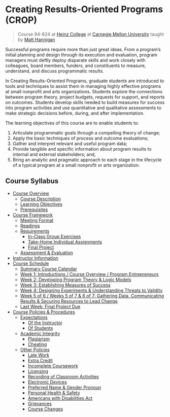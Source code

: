Creating Results-Oriented Programs (CROP)
===
> Course 94-824 at [Heinz College](www.heinz.cmu.edu) at [Carnegie Mellon University](www.cmu.edu) taught by [Matt Hannigan](https://www.linkedin.com/in/matthannigan/)

Successful programs require more than just great ideas. From a program’s initial planning and design through its execution and evaluation, program managers must deftly deploy disparate skills and work closely with colleagues, board members, funders, and constituents to measure, understand, and discuss programmatic results.

In Creating Results-Oriented Programs, graduate students are introduced to tools and techniques to assist them in managing highly effective programs at small nonprofit and arts organizations. Students explore the connections between program theory, project budgets, requests for support, and reports on outcomes. Students develop skills needed to build measures for success into program activities and use quantitative and qualitative assessments to make strategic decisions before, during, and after implementation. 

The learning objectives of this course are to enable students to:
1. Articulate programmatic goals through a compelling theory of change;
2. Apply the basic techniques of process and outcome evaluations;
3. Gather and interpret relevant and useful program data;
4. Provide tangible and specific information about program results to internal and external stakeholders; and,
5. Bring an analytic and pragmatic approach to each stage in the lifecycle of a typical program at a small nonprofit or arts organization.

## Course Syllabus
* [Course Overview](https://matthannigan.github.io/crop/syllabus#course-overview)
  * [Course Description](https://matthannigan.github.io/crop/syllabus#course-description)
  * [Learning Objectives](https://matthannigan.github.io/crop/syllabus#learning-objectives)
  * [Prerequisites](https://matthannigan.github.io/crop/syllabus#prerequisites)
* [Course Framework](https://matthannigan.github.io/crop/syllabus#course-framework)
  * [Meeting Format](https://matthannigan.github.io/crop/syllabus#meeting-format)
  * [Readings](https://matthannigan.github.io/crop/syllabus#readings)
  * [Requirements](https://matthannigan.github.io/crop/syllabus#requirements)
    * [In-Class Group Exercises](https://matthannigan.github.io/crop/syllabus#in-class-group-exercises)
    * [Take-Home Individual Assignments](https://matthannigan.github.io/crop/syllabus#take-home-individual-assignments)
    * [Final Project](https://matthannigan.github.io/crop/syllabus#final-project)
  * [Assessment & Evaluation](https://matthannigan.github.io/crop/syllabus#assessment--evaluation)
* [Instructor Information](https://matthannigan.github.io/crop/syllabus#instructor-information)
* [Course Schedule](https://matthannigan.github.io/crop/syllabus#course-schedule)
  * [Summary Course Calendar](https://matthannigan.github.io/crop/syllabus#summary-course-calendar)
  * [Week 1: Introductions / Course Overview / Program Entrepreneurs](https://matthannigan.github.io/crop/syllabus#week-1-introductions--course-overview--program-entrepreneurs)
  * [Week 2: Developing Program Theory & Logic Models](https://matthannigan.github.io/crop/syllabus#week-2-developing-program-theory--logic-models)
  * [Week 3: Establishing Measures of Success](https://matthannigan.github.io/crop/syllabus#week-3-establishing-measures-of-success)
  * [Week 4: Designing Experiments & Understanding Threats to Validity](https://matthannigan.github.io/crop/syllabus#week-4-designing-experiments--understanding-threats-to-validity)
  * [Week 5 of 6 / Weeks 5 of 7 & 6 of 7: Gathering Data, Communicating Results & Securing Resources to Lead Change](https://matthannigan.github.io/crop/syllabus#week-5-of-6--weeks-5-of-7--6-of-7-gathering-data-communicating-results--securing-resources-to-lead-change)
  * [Last Week: Final Project Due](https://matthannigan.github.io/crop/syllabus#last-week-final-project-due)
* [Course Policies & Procedures](https://matthannigan.github.io/crop/syllabus#course-policies--procedures)
  * [Expectations](https://matthannigan.github.io/crop/syllabus#expectations)
    * [Of the Instructor](https://matthannigan.github.io/crop/syllabus#students-should-expect-that-the-instructor-will)
    * [Of Students](https://matthannigan.github.io/crop/syllabus#the-instructor-expects-that-students-will)
  * [Academic Integrity](https://matthannigan.github.io/crop/syllabus#academic-integrity)
    * [Plagiarism](https://matthannigan.github.io/crop/syllabus#academic-integrity)
    * [Cheating](https://matthannigan.github.io/crop/syllabus#cheating)
  * [Other Policies](https://matthannigan.github.io/crop/syllabus#other-policies)
    * [Late Work](https://matthannigan.github.io/crop/syllabus#late-work)
    * [Extra Credit](https://matthannigan.github.io/crop/syllabus#extra-credit)
    * [Incomplete Coursework](https://matthannigan.github.io/crop/syllabus#incomplete-coursework)
    * [Licensing](https://matthannigan.github.io/crop/syllabus#licensing)
    * [Recording of Classroom Activities](https://matthannigan.github.io/crop/syllabus#recording-of-classroom-activities)
    * [Electronic Devices](https://matthannigan.github.io/crop/syllabus#electronic-devices)
    * [Preferred Name & Gender Pronoun](https://matthannigan.github.io/crop/syllabus#preferred-name--gender-pronoun)
    * [Personal Health & Safety](https://matthannigan.github.io/crop/syllabus#personal-health--safety)
    * [Americans with Disabilities Act](https://matthannigan.github.io/crop/syllabus#americans-with-disabilities-act)
    * [Grievances](https://matthannigan.github.io/crop/syllabus#grievances)
    * [Course Changes](https://matthannigan.github.io/crop/syllabus#course-changes)

